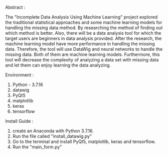 Abstract :

The "Incomplete Data Analysis Using Machine Learning" project explored the traditional statistical approaches and some machine learning models for handling the missing data method. By researching the method of finding out which method is better. Also, there will be a data analysis tool for which the target users are beginners in data analysis provided. After the research, the machine learning model have more performance in handling the missing data. Therefore, the tool will use DataWig and neural networks to handle the missing data. Both of them are machine learning models. Furthermore, this tool will decrease the complexity of analyzing a data set with missing data and let them can enjoy learning the data analyzing.

Environment :

1. Python - 3.7.16
2. datawig
3. PyQt5
4. matplotlib
5. keras
6. tensorflow 

Install Guide : 

1. create an Anaconda with Python 3.7.16.
2. Run the file called "install_datawig.py"
3. Go to the terminal and install PyQt5, matplotlib, keras and tensorflow.
4. Run the "main_form.py"
